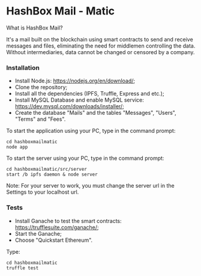 # HashBox Mail - Matic

What is HashBox Mail?

It's a mail built on the blockchain using smart contracts to send and receive messages and files, eliminating the need for middlemen controlling the data. Without intermediaries, data cannot be changed or censored by a company.

### Installation

- Install Node.js: https://nodejs.org/en/download/;
- Clone the repository;
- Install all the dependencies (IPFS, Truffle, Express and etc.);
- Install MySQL Database and enable MySQL service: https://dev.mysql.com/downloads/installer/;
- Create the database "Mails" and the tables "Messages", "Users", "Terms" and "Fees".

To start the application using your PC, type in the command prompt:

```
cd hashboxmailmatic
node app
```

To start the server using your PC, type in the command prompt:

```
cd hashboxmailmatic/src/server
start /b ipfs daemon & node server
```

Note: For your server to work, you must change the server url in the Settings to your localhost url.

### Tests

- Install Ganache to test the smart contracts: https://trufflesuite.com/ganache/;
- Start the Ganache;
- Choose "Quickstart Ethereum".

Type:

```
cd hashboxmailmatic
truffle test
```

